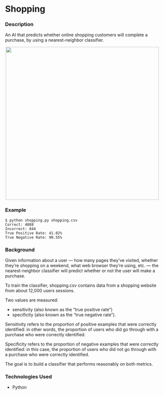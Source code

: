 # Shopping

### Description
An AI that predicts whether online shopping customers will complete a purchase, by using a nearest-neighbor classifier.

<p align="center">
  <img width="500" src="https://user-images.githubusercontent.com/74436899/131148662-6eb5ff59-d496-44a2-90d6-490c39d7da4d.png">
</p>

### Example
```
$ python shopping.py shopping.csv
Correct: 4088
Incorrect: 844
True Positive Rate: 41.02%
True Negative Rate: 90.55%
```

### Background
Given information about a user — how many pages they’ve visited, whether they’re shopping on a weekend, what web browser they’re using, etc. — the nearest-neighbor classifier will predict whether or not the user will make a purchase. 

To train the classifier, shopping.csv contains data from a shopping website from about 12,000 users sessions.

Two values are measured:
* sensitivity (also known as the “true positive rate”)
* specificity (also known as the “true negative rate”).

Sensitivity refers to the proportion of positive examples that were correctly identified: in other words, the proportion of users who did go through with a purchase who were correctly identified.

Specificity refers to the proportion of negative examples that were correctly identified: in this case, the proportion of users who did not go through with a purchase who were correctly identified. 

The goal is to build a classifier that performs reasonably on both metrics.

### Technologies Used
* Python